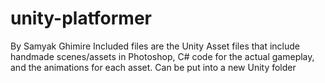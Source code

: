 # unity-platformer

By Samyak Ghimire
Included files are the Unity Asset files that include handmade scenes/assets in Photoshop, C# code for the actual gameplay, and the animations for each asset. Can be put into a new Unity folder
